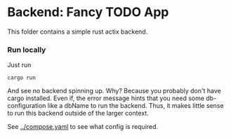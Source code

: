 # Backend: Fancy TODO App

This folder contains a simple rust actix backend. 

### Run locally
Just run
```
cargo run 
```
And see no backend spinning up. Why? Because you probably don't have cargo installed. Even if, the error message hints that you need some db-configuration like a dbName to run the backend. Thus, it makes little sense to run this backend outside of the larger context.

See [../compose.yaml](../compose.yaml) to see what config is required.